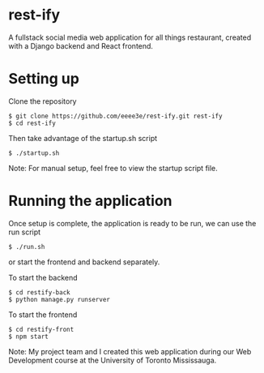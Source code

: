 # rest-ify
A fullstack social media web application for all things restaurant, created with a Django backend and React frontend.

# Setting up
Clone the repository
```
$ git clone https://github.com/eeee3e/rest-ify.git rest-ify
$ cd rest-ify
```
Then take advantage of the startup.sh script
```
$ ./startup.sh
```
Note: For manual setup, feel free to view the startup script file.

# Running the application
Once setup is complete, the application is ready to be run, we can use the run script 
```
$ ./run.sh
```

or start the frontend and backend separately.

To start the backend
```
$ cd restify-back
$ python manage.py runserver
```

To start the frontend
```
$ cd restify-front
$ npm start
```


Note: My project team and I created this web application during our Web Development course at the University of Toronto Mississauga.
